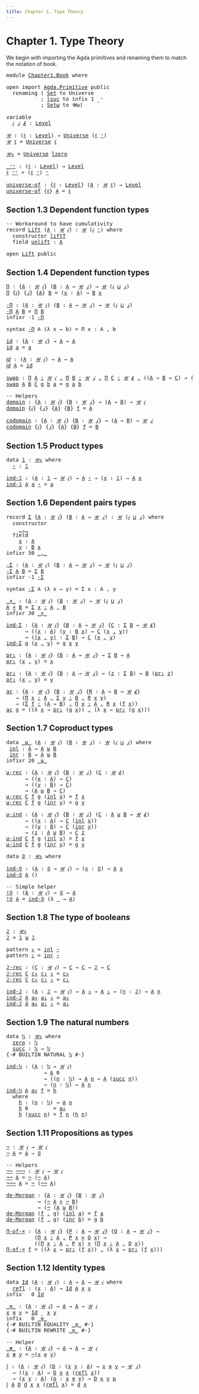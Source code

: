 ```yaml
---
title: Chapter 1. Type Theory
---
```


# Chapter 1. Type Theory

We begin with importing the Agda primitives and renaming them to match the notation of book.

<pre class="Agda"><a id="168" class="Keyword">module</a> <a id="175" href="Chapter1.Book.html" class="Module">Chapter1.Book</a> <a id="189" class="Keyword">where</a>

<a id="196" class="Keyword">open</a> <a id="201" class="Keyword">import</a> <a id="208" href="Agda.Primitive.html" class="Module">Agda.Primitive</a> <a id="223" class="Keyword">public</a>
  <a id="232" class="Keyword">renaming</a> <a id="241" class="Symbol">(</a> <a id="243" href="Agda.Primitive.html#326" class="Primitive">Set</a> <a id="247" class="Symbol">to</a> <a id="250" class="Primitive">Universe</a>
           <a id="270" class="Symbol">;</a> <a id="272" href="Agda.Primitive.html#780" class="Primitive">lsuc</a> <a id="277" class="Symbol">to</a> <a id="280" class="Keyword">infix</a> <a id="286" class="Number">1</a> <a id="288" class="Primitive">_⁺</a>
           <a id="302" class="Symbol">;</a> <a id="304" href="Agda.Primitive.html#381" class="Primitive">Setω</a> <a id="309" class="Symbol">to</a> <a id="312" class="Primitive">𝓤ω</a><a id="314" class="Symbol">)</a>

<a id="317" class="Keyword">variable</a>
  <a id="328" href="Chapter1.Book.html#328" class="Generalizable">𝒾</a> <a id="330" href="Chapter1.Book.html#330" class="Generalizable">𝒿</a> <a id="332" href="Chapter1.Book.html#332" class="Generalizable">𝓀</a> <a id="334" class="Symbol">:</a> <a id="336" href="Agda.Primitive.html#597" class="Postulate">Level</a>

<a id="𝒰"></a><a id="343" href="Chapter1.Book.html#343" class="Function">𝒰</a> <a id="345" class="Symbol">:</a> <a id="347" class="Symbol">(</a><a id="348" href="Chapter1.Book.html#348" class="Bound">ℓ</a> <a id="350" class="Symbol">:</a> <a id="352" href="Agda.Primitive.html#597" class="Postulate">Level</a><a id="357" class="Symbol">)</a> <a id="359" class="Symbol">→</a> <a id="361" href="Chapter1.Book.html#250" class="Primitive">Universe</a> <a id="370" class="Symbol">(</a><a id="371" href="Chapter1.Book.html#348" class="Bound">ℓ</a> <a id="373" href="Chapter1.Book.html#288" class="Primitive Operator">⁺</a><a id="374" class="Symbol">)</a>
<a id="376" href="Chapter1.Book.html#343" class="Function">𝒰</a> <a id="378" href="Chapter1.Book.html#378" class="Bound">ℓ</a> <a id="380" class="Symbol">=</a> <a id="382" href="Chapter1.Book.html#250" class="Primitive">Universe</a> <a id="391" href="Chapter1.Book.html#378" class="Bound">ℓ</a>

<a id="𝒰₀"></a><a id="394" href="Chapter1.Book.html#394" class="Function">𝒰₀</a> <a id="397" class="Symbol">=</a> <a id="399" href="Chapter1.Book.html#250" class="Primitive">Universe</a> <a id="408" href="Agda.Primitive.html#764" class="Primitive">lzero</a>

<a id="_⁺⁺"></a><a id="415" href="Chapter1.Book.html#415" class="Function Operator">_⁺⁺</a> <a id="419" class="Symbol">:</a> <a id="421" class="Symbol">(</a><a id="422" href="Chapter1.Book.html#422" class="Bound">ℓ</a> <a id="424" class="Symbol">:</a> <a id="426" href="Agda.Primitive.html#597" class="Postulate">Level</a><a id="431" class="Symbol">)</a> <a id="433" class="Symbol">→</a> <a id="435" href="Agda.Primitive.html#597" class="Postulate">Level</a>
<a id="441" href="Chapter1.Book.html#441" class="Bound">ℓ</a> <a id="443" href="Chapter1.Book.html#415" class="Function Operator">⁺⁺</a> <a id="446" class="Symbol">=</a> <a id="448" class="Symbol">(</a><a id="449" href="Chapter1.Book.html#441" class="Bound">ℓ</a> <a id="451" href="Chapter1.Book.html#288" class="Primitive Operator">⁺</a><a id="452" class="Symbol">)</a> <a id="454" href="Chapter1.Book.html#288" class="Primitive Operator">⁺</a>

<a id="universe-of"></a><a id="457" href="Chapter1.Book.html#457" class="Function">universe-of</a> <a id="469" class="Symbol">:</a> <a id="471" class="Symbol">{</a><a id="472" href="Chapter1.Book.html#472" class="Bound">ℓ</a> <a id="474" class="Symbol">:</a> <a id="476" href="Agda.Primitive.html#597" class="Postulate">Level</a><a id="481" class="Symbol">}</a> <a id="483" class="Symbol">(</a><a id="484" href="Chapter1.Book.html#484" class="Bound">A</a> <a id="486" class="Symbol">:</a> <a id="488" href="Chapter1.Book.html#343" class="Function">𝒰</a> <a id="490" href="Chapter1.Book.html#472" class="Bound">ℓ</a><a id="491" class="Symbol">)</a> <a id="493" class="Symbol">→</a> <a id="495" href="Agda.Primitive.html#597" class="Postulate">Level</a>
<a id="501" href="Chapter1.Book.html#457" class="Function">universe-of</a> <a id="513" class="Symbol">{</a><a id="514" href="Chapter1.Book.html#514" class="Bound">ℓ</a><a id="515" class="Symbol">}</a> <a id="517" href="Chapter1.Book.html#517" class="Bound">A</a> <a id="519" class="Symbol">=</a> <a id="521" href="Chapter1.Book.html#514" class="Bound">ℓ</a>
</pre>
## Section 1.3 Dependent function types

<pre class="Agda"><a id="577" class="Comment">-- Workaround to have cumulativity</a>
<a id="612" class="Keyword">record</a> <a id="Lift"></a><a id="619" href="Chapter1.Book.html#619" class="Record">Lift</a> <a id="624" class="Symbol">(</a><a id="625" href="Chapter1.Book.html#625" class="Bound">A</a> <a id="627" class="Symbol">:</a> <a id="629" href="Chapter1.Book.html#343" class="Function">𝒰</a> <a id="631" href="Chapter1.Book.html#328" class="Generalizable">𝒾</a><a id="632" class="Symbol">)</a> <a id="634" class="Symbol">:</a> <a id="636" href="Chapter1.Book.html#343" class="Function">𝒰</a> <a id="638" class="Symbol">(</a><a id="639" href="Chapter1.Book.html#631" class="Bound">𝒾</a> <a id="641" href="Chapter1.Book.html#288" class="Primitive Operator">⁺</a><a id="642" class="Symbol">)</a> <a id="644" class="Keyword">where</a>
  <a id="652" class="Keyword">constructor</a> <a id="liftT"></a><a id="664" href="Chapter1.Book.html#664" class="InductiveConstructor">liftT</a>
  <a id="672" class="Keyword">field</a> <a id="Lift.unlift"></a><a id="678" href="Chapter1.Book.html#678" class="Field">unlift</a> <a id="685" class="Symbol">:</a> <a id="687" href="Chapter1.Book.html#625" class="Bound">A</a>

<a id="690" class="Keyword">open</a> <a id="695" href="Chapter1.Book.html#619" class="Module">Lift</a> <a id="700" class="Keyword">public</a>
</pre>
## Section 1.4 Dependent function types

<pre class="Agda"><a id="Π"></a><a id="761" href="Chapter1.Book.html#761" class="Function">Π</a> <a id="763" class="Symbol">:</a> <a id="765" class="Symbol">{</a><a id="766" href="Chapter1.Book.html#766" class="Bound">A</a> <a id="768" class="Symbol">:</a> <a id="770" href="Chapter1.Book.html#343" class="Function">𝒰</a> <a id="772" href="Chapter1.Book.html#328" class="Generalizable">𝒾</a><a id="773" class="Symbol">}</a> <a id="775" class="Symbol">(</a><a id="776" href="Chapter1.Book.html#776" class="Bound">B</a> <a id="778" class="Symbol">:</a> <a id="780" href="Chapter1.Book.html#766" class="Bound">A</a> <a id="782" class="Symbol">→</a> <a id="784" href="Chapter1.Book.html#343" class="Function">𝒰</a> <a id="786" href="Chapter1.Book.html#330" class="Generalizable">𝒿</a><a id="787" class="Symbol">)</a> <a id="789" class="Symbol">→</a> <a id="791" href="Chapter1.Book.html#343" class="Function">𝒰</a> <a id="793" class="Symbol">(</a><a id="794" href="Chapter1.Book.html#328" class="Generalizable">𝒾</a> <a id="796" href="Agda.Primitive.html#810" class="Primitive Operator">⊔</a> <a id="798" href="Chapter1.Book.html#330" class="Generalizable">𝒿</a><a id="799" class="Symbol">)</a>
<a id="801" href="Chapter1.Book.html#761" class="Function">Π</a> <a id="803" class="Symbol">{</a><a id="804" href="Chapter1.Book.html#804" class="Bound">𝒾</a><a id="805" class="Symbol">}</a> <a id="807" class="Symbol">{</a><a id="808" href="Chapter1.Book.html#808" class="Bound">𝒿</a><a id="809" class="Symbol">}</a> <a id="811" class="Symbol">{</a><a id="812" href="Chapter1.Book.html#812" class="Bound">A</a><a id="813" class="Symbol">}</a> <a id="815" href="Chapter1.Book.html#815" class="Bound">B</a> <a id="817" class="Symbol">=</a> <a id="819" class="Symbol">(</a><a id="820" href="Chapter1.Book.html#820" class="Bound">x</a> <a id="822" class="Symbol">:</a> <a id="824" href="Chapter1.Book.html#812" class="Bound">A</a><a id="825" class="Symbol">)</a> <a id="827" class="Symbol">→</a> <a id="829" href="Chapter1.Book.html#815" class="Bound">B</a> <a id="831" href="Chapter1.Book.html#820" class="Bound">x</a>

<a id="-Π"></a><a id="834" href="Chapter1.Book.html#834" class="Function">-Π</a> <a id="837" class="Symbol">:</a> <a id="839" class="Symbol">(</a><a id="840" href="Chapter1.Book.html#840" class="Bound">A</a> <a id="842" class="Symbol">:</a> <a id="844" href="Chapter1.Book.html#343" class="Function">𝒰</a> <a id="846" href="Chapter1.Book.html#328" class="Generalizable">𝒾</a><a id="847" class="Symbol">)</a> <a id="849" class="Symbol">(</a><a id="850" href="Chapter1.Book.html#850" class="Bound">B</a> <a id="852" class="Symbol">:</a> <a id="854" href="Chapter1.Book.html#840" class="Bound">A</a> <a id="856" class="Symbol">→</a> <a id="858" href="Chapter1.Book.html#343" class="Function">𝒰</a> <a id="860" href="Chapter1.Book.html#330" class="Generalizable">𝒿</a><a id="861" class="Symbol">)</a> <a id="863" class="Symbol">→</a> <a id="865" href="Chapter1.Book.html#343" class="Function">𝒰</a> <a id="867" class="Symbol">(</a><a id="868" href="Chapter1.Book.html#328" class="Generalizable">𝒾</a> <a id="870" href="Agda.Primitive.html#810" class="Primitive Operator">⊔</a> <a id="872" href="Chapter1.Book.html#330" class="Generalizable">𝒿</a><a id="873" class="Symbol">)</a>
<a id="875" href="Chapter1.Book.html#834" class="Function">-Π</a> <a id="878" href="Chapter1.Book.html#878" class="Bound">A</a> <a id="880" href="Chapter1.Book.html#880" class="Bound">B</a> <a id="882" class="Symbol">=</a> <a id="884" href="Chapter1.Book.html#761" class="Function">Π</a> <a id="886" href="Chapter1.Book.html#880" class="Bound">B</a>
<a id="888" class="Keyword">infixr</a> <a id="895" class="Number">-1</a> <a id="898" href="Chapter1.Book.html#834" class="Function">-Π</a>

<a id="902" class="Keyword">syntax</a> <a id="909" href="Chapter1.Book.html#834" class="Function">-Π</a> <a id="912" class="Bound">A</a> <a id="914" class="Symbol">(λ</a> <a id="917" class="Bound">x</a> <a id="919" class="Symbol">→</a> <a id="921" class="Bound">b</a><a id="922" class="Symbol">)</a> <a id="924" class="Symbol">=</a> <a id="926" class="Function">Π</a> <a id="928" class="Bound">x</a> <a id="930" class="Function">꞉</a> <a id="932" class="Bound">A</a> <a id="934" class="Function">,</a> <a id="936" class="Bound">b</a>

<a id="id"></a><a id="939" href="Chapter1.Book.html#939" class="Function">id</a> <a id="942" class="Symbol">:</a> <a id="944" class="Symbol">{</a><a id="945" href="Chapter1.Book.html#945" class="Bound">A</a> <a id="947" class="Symbol">:</a> <a id="949" href="Chapter1.Book.html#343" class="Function">𝒰</a> <a id="951" href="Chapter1.Book.html#328" class="Generalizable">𝒾</a><a id="952" class="Symbol">}</a> <a id="954" class="Symbol">→</a> <a id="956" href="Chapter1.Book.html#945" class="Bound">A</a> <a id="958" class="Symbol">→</a> <a id="960" href="Chapter1.Book.html#945" class="Bound">A</a>
<a id="962" href="Chapter1.Book.html#939" class="Function">id</a> <a id="965" href="Chapter1.Book.html#965" class="Bound">a</a> <a id="967" class="Symbol">=</a> <a id="969" href="Chapter1.Book.html#965" class="Bound">a</a>

<a id="𝑖𝑑"></a><a id="972" href="Chapter1.Book.html#972" class="Function">𝑖𝑑</a> <a id="975" class="Symbol">:</a> <a id="977" class="Symbol">(</a><a id="978" href="Chapter1.Book.html#978" class="Bound">A</a> <a id="980" class="Symbol">:</a> <a id="982" href="Chapter1.Book.html#343" class="Function">𝒰</a> <a id="984" href="Chapter1.Book.html#328" class="Generalizable">𝒾</a><a id="985" class="Symbol">)</a> <a id="987" class="Symbol">→</a> <a id="989" href="Chapter1.Book.html#978" class="Bound">A</a> <a id="991" class="Symbol">→</a> <a id="993" href="Chapter1.Book.html#978" class="Bound">A</a>
<a id="995" href="Chapter1.Book.html#972" class="Function">𝑖𝑑</a> <a id="998" href="Chapter1.Book.html#998" class="Bound">A</a> <a id="1000" class="Symbol">=</a> <a id="1002" href="Chapter1.Book.html#939" class="Function">id</a>

<a id="swap"></a><a id="1006" href="Chapter1.Book.html#1006" class="Function">swap</a> <a id="1011" class="Symbol">:</a> <a id="1013" href="Chapter1.Book.html#834" class="Function">Π</a> <a id="1015" href="Chapter1.Book.html#1015" class="Bound">A</a> <a id="1017" href="Chapter1.Book.html#834" class="Function">꞉</a> <a id="1019" href="Chapter1.Book.html#343" class="Function">𝒰</a> <a id="1021" href="Chapter1.Book.html#328" class="Generalizable">𝒾</a> <a id="1023" href="Chapter1.Book.html#834" class="Function">,</a> <a id="1025" href="Chapter1.Book.html#834" class="Function">Π</a> <a id="1027" href="Chapter1.Book.html#1027" class="Bound">B</a> <a id="1029" href="Chapter1.Book.html#834" class="Function">꞉</a> <a id="1031" href="Chapter1.Book.html#343" class="Function">𝒰</a> <a id="1033" href="Chapter1.Book.html#330" class="Generalizable">𝒿</a> <a id="1035" href="Chapter1.Book.html#834" class="Function">,</a> <a id="1037" href="Chapter1.Book.html#834" class="Function">Π</a> <a id="1039" href="Chapter1.Book.html#1039" class="Bound">C</a> <a id="1041" href="Chapter1.Book.html#834" class="Function">꞉</a> <a id="1043" href="Chapter1.Book.html#343" class="Function">𝒰</a> <a id="1045" href="Chapter1.Book.html#332" class="Generalizable">𝓀</a> <a id="1047" href="Chapter1.Book.html#834" class="Function">,</a> <a id="1049" class="Symbol">((</a><a id="1051" href="Chapter1.Book.html#1015" class="Bound">A</a> <a id="1053" class="Symbol">→</a> <a id="1055" href="Chapter1.Book.html#1027" class="Bound">B</a> <a id="1057" class="Symbol">→</a> <a id="1059" href="Chapter1.Book.html#1039" class="Bound">C</a><a id="1060" class="Symbol">)</a> <a id="1062" class="Symbol">→</a> <a id="1064" class="Symbol">(</a><a id="1065" href="Chapter1.Book.html#1027" class="Bound">B</a> <a id="1067" class="Symbol">→</a> <a id="1069" href="Chapter1.Book.html#1015" class="Bound">A</a> <a id="1071" class="Symbol">→</a> <a id="1073" href="Chapter1.Book.html#1039" class="Bound">C</a><a id="1074" class="Symbol">))</a>
<a id="1077" href="Chapter1.Book.html#1006" class="Function">swap</a> <a id="1082" href="Chapter1.Book.html#1082" class="Bound">A</a> <a id="1084" href="Chapter1.Book.html#1084" class="Bound">B</a> <a id="1086" href="Chapter1.Book.html#1086" class="Bound">C</a> <a id="1088" href="Chapter1.Book.html#1088" class="Bound">g</a> <a id="1090" href="Chapter1.Book.html#1090" class="Bound">b</a> <a id="1092" href="Chapter1.Book.html#1092" class="Bound">a</a> <a id="1094" class="Symbol">=</a> <a id="1096" href="Chapter1.Book.html#1088" class="Bound">g</a> <a id="1098" href="Chapter1.Book.html#1092" class="Bound">a</a> <a id="1100" href="Chapter1.Book.html#1090" class="Bound">b</a>

<a id="1103" class="Comment">-- Helpers</a>
<a id="domain"></a><a id="1114" href="Chapter1.Book.html#1114" class="Function">domain</a> <a id="1121" class="Symbol">:</a> <a id="1123" class="Symbol">{</a><a id="1124" href="Chapter1.Book.html#1124" class="Bound">A</a> <a id="1126" class="Symbol">:</a> <a id="1128" href="Chapter1.Book.html#343" class="Function">𝒰</a> <a id="1130" href="Chapter1.Book.html#328" class="Generalizable">𝒾</a><a id="1131" class="Symbol">}</a> <a id="1133" class="Symbol">{</a><a id="1134" href="Chapter1.Book.html#1134" class="Bound">B</a> <a id="1136" class="Symbol">:</a> <a id="1138" href="Chapter1.Book.html#343" class="Function">𝒰</a> <a id="1140" href="Chapter1.Book.html#330" class="Generalizable">𝒿</a><a id="1141" class="Symbol">}</a> <a id="1143" class="Symbol">→</a> <a id="1145" class="Symbol">(</a><a id="1146" href="Chapter1.Book.html#1124" class="Bound">A</a> <a id="1148" class="Symbol">→</a> <a id="1150" href="Chapter1.Book.html#1134" class="Bound">B</a><a id="1151" class="Symbol">)</a> <a id="1153" class="Symbol">→</a> <a id="1155" href="Chapter1.Book.html#343" class="Function">𝒰</a> <a id="1157" href="Chapter1.Book.html#328" class="Generalizable">𝒾</a>
<a id="1159" href="Chapter1.Book.html#1114" class="Function">domain</a> <a id="1166" class="Symbol">{</a><a id="1167" href="Chapter1.Book.html#1167" class="Bound">𝒾</a><a id="1168" class="Symbol">}</a> <a id="1170" class="Symbol">{</a><a id="1171" href="Chapter1.Book.html#1171" class="Bound">𝒿</a><a id="1172" class="Symbol">}</a> <a id="1174" class="Symbol">{</a><a id="1175" href="Chapter1.Book.html#1175" class="Bound">A</a><a id="1176" class="Symbol">}</a> <a id="1178" class="Symbol">{</a><a id="1179" href="Chapter1.Book.html#1179" class="Bound">B</a><a id="1180" class="Symbol">}</a> <a id="1182" href="Chapter1.Book.html#1182" class="Bound">f</a> <a id="1184" class="Symbol">=</a> <a id="1186" href="Chapter1.Book.html#1175" class="Bound">A</a>

<a id="codomain"></a><a id="1189" href="Chapter1.Book.html#1189" class="Function">codomain</a> <a id="1198" class="Symbol">:</a> <a id="1200" class="Symbol">{</a><a id="1201" href="Chapter1.Book.html#1201" class="Bound">A</a> <a id="1203" class="Symbol">:</a> <a id="1205" href="Chapter1.Book.html#343" class="Function">𝒰</a> <a id="1207" href="Chapter1.Book.html#328" class="Generalizable">𝒾</a><a id="1208" class="Symbol">}</a> <a id="1210" class="Symbol">{</a><a id="1211" href="Chapter1.Book.html#1211" class="Bound">B</a> <a id="1213" class="Symbol">:</a> <a id="1215" href="Chapter1.Book.html#343" class="Function">𝒰</a> <a id="1217" href="Chapter1.Book.html#330" class="Generalizable">𝒿</a><a id="1218" class="Symbol">}</a> <a id="1220" class="Symbol">→</a> <a id="1222" class="Symbol">(</a><a id="1223" href="Chapter1.Book.html#1201" class="Bound">A</a> <a id="1225" class="Symbol">→</a> <a id="1227" href="Chapter1.Book.html#1211" class="Bound">B</a><a id="1228" class="Symbol">)</a> <a id="1230" class="Symbol">→</a> <a id="1232" href="Chapter1.Book.html#343" class="Function">𝒰</a> <a id="1234" href="Chapter1.Book.html#330" class="Generalizable">𝒿</a>
<a id="1236" href="Chapter1.Book.html#1189" class="Function">codomain</a> <a id="1245" class="Symbol">{</a><a id="1246" href="Chapter1.Book.html#1246" class="Bound">𝒾</a><a id="1247" class="Symbol">}</a> <a id="1249" class="Symbol">{</a><a id="1250" href="Chapter1.Book.html#1250" class="Bound">𝒿</a><a id="1251" class="Symbol">}</a> <a id="1253" class="Symbol">{</a><a id="1254" href="Chapter1.Book.html#1254" class="Bound">A</a><a id="1255" class="Symbol">}</a> <a id="1257" class="Symbol">{</a><a id="1258" href="Chapter1.Book.html#1258" class="Bound">B</a><a id="1259" class="Symbol">}</a> <a id="1261" href="Chapter1.Book.html#1261" class="Bound">f</a> <a id="1263" class="Symbol">=</a> <a id="1265" href="Chapter1.Book.html#1258" class="Bound">B</a>
</pre>
## Section 1.5 Product types

<pre class="Agda"><a id="1310" class="Keyword">data</a> <a id="𝟙"></a><a id="1315" href="Chapter1.Book.html#1315" class="Datatype">𝟙</a> <a id="1317" class="Symbol">:</a> <a id="1319" href="Chapter1.Book.html#394" class="Function">𝒰₀</a> <a id="1322" class="Keyword">where</a>
  <a id="𝟙.⋆"></a><a id="1330" href="Chapter1.Book.html#1330" class="InductiveConstructor">⋆</a> <a id="1332" class="Symbol">:</a> <a id="1334" href="Chapter1.Book.html#1315" class="Datatype">𝟙</a>

<a id="ind-𝟙"></a><a id="1337" href="Chapter1.Book.html#1337" class="Function">ind-𝟙</a> <a id="1343" class="Symbol">:</a> <a id="1345" class="Symbol">(</a><a id="1346" href="Chapter1.Book.html#1346" class="Bound">A</a> <a id="1348" class="Symbol">:</a> <a id="1350" href="Chapter1.Book.html#1315" class="Datatype">𝟙</a> <a id="1352" class="Symbol">→</a> <a id="1354" href="Chapter1.Book.html#343" class="Function">𝒰</a> <a id="1356" href="Chapter1.Book.html#328" class="Generalizable">𝒾</a><a id="1357" class="Symbol">)</a> <a id="1359" class="Symbol">→</a> <a id="1361" href="Chapter1.Book.html#1346" class="Bound">A</a> <a id="1363" href="Chapter1.Book.html#1330" class="InductiveConstructor">⋆</a> <a id="1365" class="Symbol">→</a> <a id="1367" class="Symbol">(</a><a id="1368" href="Chapter1.Book.html#1368" class="Bound">x</a> <a id="1370" class="Symbol">:</a> <a id="1372" href="Chapter1.Book.html#1315" class="Datatype">𝟙</a><a id="1373" class="Symbol">)</a> <a id="1375" class="Symbol">→</a> <a id="1377" href="Chapter1.Book.html#1346" class="Bound">A</a> <a id="1379" href="Chapter1.Book.html#1368" class="Bound">x</a>
<a id="1381" href="Chapter1.Book.html#1337" class="Function">ind-𝟙</a> <a id="1387" href="Chapter1.Book.html#1387" class="Bound">A</a> <a id="1389" href="Chapter1.Book.html#1389" class="Bound">a</a> <a id="1391" href="Chapter1.Book.html#1330" class="InductiveConstructor">⋆</a> <a id="1393" class="Symbol">=</a> <a id="1395" href="Chapter1.Book.html#1389" class="Bound">a</a>
</pre>
## Section 1.6 Dependent pairs types

<pre class="Agda"><a id="1448" class="Keyword">record</a> <a id="Σ"></a><a id="1455" href="Chapter1.Book.html#1455" class="Record">Σ</a> <a id="1457" class="Symbol">{</a><a id="1458" href="Chapter1.Book.html#1458" class="Bound">A</a> <a id="1460" class="Symbol">:</a> <a id="1462" href="Chapter1.Book.html#343" class="Function">𝒰</a> <a id="1464" href="Chapter1.Book.html#328" class="Generalizable">𝒾</a><a id="1465" class="Symbol">}</a> <a id="1467" class="Symbol">(</a><a id="1468" href="Chapter1.Book.html#1468" class="Bound">B</a> <a id="1470" class="Symbol">:</a> <a id="1472" href="Chapter1.Book.html#1458" class="Bound">A</a> <a id="1474" class="Symbol">→</a> <a id="1476" href="Chapter1.Book.html#343" class="Function">𝒰</a> <a id="1478" href="Chapter1.Book.html#330" class="Generalizable">𝒿</a><a id="1479" class="Symbol">)</a> <a id="1481" class="Symbol">:</a> <a id="1483" href="Chapter1.Book.html#343" class="Function">𝒰</a> <a id="1485" class="Symbol">(</a><a id="1486" href="Chapter1.Book.html#1464" class="Bound">𝒾</a> <a id="1488" href="Agda.Primitive.html#810" class="Primitive Operator">⊔</a> <a id="1490" href="Chapter1.Book.html#1478" class="Bound">𝒿</a><a id="1491" class="Symbol">)</a> <a id="1493" class="Keyword">where</a>
  <a id="1501" class="Keyword">constructor</a>
    <a id="_,_"></a><a id="1517" href="Chapter1.Book.html#1517" class="InductiveConstructor Operator">_,_</a>
  <a id="1523" class="Keyword">field</a>
    <a id="Σ.x"></a><a id="1533" href="Chapter1.Book.html#1533" class="Field">x</a> <a id="1535" class="Symbol">:</a> <a id="1537" href="Chapter1.Book.html#1458" class="Bound">A</a>
    <a id="Σ.y"></a><a id="1543" href="Chapter1.Book.html#1543" class="Field">y</a> <a id="1545" class="Symbol">:</a> <a id="1547" href="Chapter1.Book.html#1468" class="Bound">B</a> <a id="1549" href="Chapter1.Book.html#1533" class="Field">x</a>
<a id="1551" class="Keyword">infixr</a> <a id="1558" class="Number">50</a> <a id="1561" href="Chapter1.Book.html#1517" class="InductiveConstructor Operator">_,_</a>

<a id="-Σ"></a><a id="1566" href="Chapter1.Book.html#1566" class="Function">-Σ</a> <a id="1569" class="Symbol">:</a> <a id="1571" class="Symbol">(</a><a id="1572" href="Chapter1.Book.html#1572" class="Bound">A</a> <a id="1574" class="Symbol">:</a> <a id="1576" href="Chapter1.Book.html#343" class="Function">𝒰</a> <a id="1578" href="Chapter1.Book.html#328" class="Generalizable">𝒾</a><a id="1579" class="Symbol">)</a> <a id="1581" class="Symbol">(</a><a id="1582" href="Chapter1.Book.html#1582" class="Bound">B</a> <a id="1584" class="Symbol">:</a> <a id="1586" href="Chapter1.Book.html#1572" class="Bound">A</a> <a id="1588" class="Symbol">→</a> <a id="1590" href="Chapter1.Book.html#343" class="Function">𝒰</a> <a id="1592" href="Chapter1.Book.html#330" class="Generalizable">𝒿</a><a id="1593" class="Symbol">)</a> <a id="1595" class="Symbol">→</a> <a id="1597" href="Chapter1.Book.html#343" class="Function">𝒰</a> <a id="1599" class="Symbol">(</a><a id="1600" href="Chapter1.Book.html#328" class="Generalizable">𝒾</a> <a id="1602" href="Agda.Primitive.html#810" class="Primitive Operator">⊔</a> <a id="1604" href="Chapter1.Book.html#330" class="Generalizable">𝒿</a><a id="1605" class="Symbol">)</a>
<a id="1607" href="Chapter1.Book.html#1566" class="Function">-Σ</a> <a id="1610" href="Chapter1.Book.html#1610" class="Bound">A</a> <a id="1612" href="Chapter1.Book.html#1612" class="Bound">B</a> <a id="1614" class="Symbol">=</a> <a id="1616" href="Chapter1.Book.html#1455" class="Record">Σ</a> <a id="1618" href="Chapter1.Book.html#1612" class="Bound">B</a>
<a id="1620" class="Keyword">infixr</a> <a id="1627" class="Number">-1</a> <a id="1630" href="Chapter1.Book.html#1566" class="Function">-Σ</a>

<a id="1634" class="Keyword">syntax</a> <a id="1641" href="Chapter1.Book.html#1566" class="Function">-Σ</a> <a id="1644" class="Bound">A</a> <a id="1646" class="Symbol">(λ</a> <a id="1649" class="Bound">x</a> <a id="1651" class="Symbol">→</a> <a id="1653" class="Bound">y</a><a id="1654" class="Symbol">)</a> <a id="1656" class="Symbol">=</a> <a id="1658" class="Function">Σ</a> <a id="1660" class="Bound">x</a> <a id="1662" class="Function">꞉</a> <a id="1664" class="Bound">A</a> <a id="1666" class="Function">,</a> <a id="1668" class="Bound">y</a>

<a id="_×_"></a><a id="1671" href="Chapter1.Book.html#1671" class="Function Operator">_×_</a> <a id="1675" class="Symbol">:</a> <a id="1677" class="Symbol">(</a><a id="1678" href="Chapter1.Book.html#1678" class="Bound">A</a> <a id="1680" class="Symbol">:</a> <a id="1682" href="Chapter1.Book.html#343" class="Function">𝒰</a> <a id="1684" href="Chapter1.Book.html#328" class="Generalizable">𝒾</a><a id="1685" class="Symbol">)</a> <a id="1687" class="Symbol">(</a><a id="1688" href="Chapter1.Book.html#1688" class="Bound">B</a> <a id="1690" class="Symbol">:</a> <a id="1692" href="Chapter1.Book.html#343" class="Function">𝒰</a> <a id="1694" href="Chapter1.Book.html#330" class="Generalizable">𝒿</a><a id="1695" class="Symbol">)</a> <a id="1697" class="Symbol">→</a> <a id="1699" href="Chapter1.Book.html#343" class="Function">𝒰</a> <a id="1701" class="Symbol">(</a><a id="1702" href="Chapter1.Book.html#328" class="Generalizable">𝒾</a> <a id="1704" href="Agda.Primitive.html#810" class="Primitive Operator">⊔</a> <a id="1706" href="Chapter1.Book.html#330" class="Generalizable">𝒿</a><a id="1707" class="Symbol">)</a>
<a id="1709" href="Chapter1.Book.html#1709" class="Bound">A</a> <a id="1711" href="Chapter1.Book.html#1671" class="Function Operator">×</a> <a id="1713" href="Chapter1.Book.html#1713" class="Bound">B</a> <a id="1715" class="Symbol">=</a> <a id="1717" href="Chapter1.Book.html#1566" class="Function">Σ</a> <a id="1719" href="Chapter1.Book.html#1719" class="Bound">x</a> <a id="1721" href="Chapter1.Book.html#1566" class="Function">꞉</a> <a id="1723" href="Chapter1.Book.html#1709" class="Bound">A</a> <a id="1725" href="Chapter1.Book.html#1566" class="Function">,</a> <a id="1727" href="Chapter1.Book.html#1713" class="Bound">B</a>
<a id="1729" class="Keyword">infixr</a> <a id="1736" class="Number">30</a> <a id="1739" href="Chapter1.Book.html#1671" class="Function Operator">_×_</a>

<a id="ind-Σ"></a><a id="1744" href="Chapter1.Book.html#1744" class="Function">ind-Σ</a> <a id="1750" class="Symbol">:</a> <a id="1752" class="Symbol">{</a><a id="1753" href="Chapter1.Book.html#1753" class="Bound">A</a> <a id="1755" class="Symbol">:</a> <a id="1757" href="Chapter1.Book.html#343" class="Function">𝒰</a> <a id="1759" href="Chapter1.Book.html#328" class="Generalizable">𝒾</a><a id="1760" class="Symbol">}</a> <a id="1762" class="Symbol">{</a><a id="1763" href="Chapter1.Book.html#1763" class="Bound">B</a> <a id="1765" class="Symbol">:</a> <a id="1767" href="Chapter1.Book.html#1753" class="Bound">A</a> <a id="1769" class="Symbol">→</a> <a id="1771" href="Chapter1.Book.html#343" class="Function">𝒰</a> <a id="1773" href="Chapter1.Book.html#330" class="Generalizable">𝒿</a><a id="1774" class="Symbol">}</a> <a id="1776" class="Symbol">{</a><a id="1777" href="Chapter1.Book.html#1777" class="Bound">C</a> <a id="1779" class="Symbol">:</a> <a id="1781" href="Chapter1.Book.html#1455" class="Record">Σ</a> <a id="1783" href="Chapter1.Book.html#1763" class="Bound">B</a> <a id="1785" class="Symbol">→</a> <a id="1787" href="Chapter1.Book.html#343" class="Function">𝒰</a> <a id="1789" href="Chapter1.Book.html#332" class="Generalizable">𝓀</a><a id="1790" class="Symbol">}</a>
      <a id="1798" class="Symbol">→</a> <a id="1800" class="Symbol">((</a><a id="1802" href="Chapter1.Book.html#1802" class="Bound">x</a> <a id="1804" class="Symbol">:</a> <a id="1806" href="Chapter1.Book.html#1753" class="Bound">A</a><a id="1807" class="Symbol">)</a> <a id="1809" class="Symbol">(</a><a id="1810" href="Chapter1.Book.html#1810" class="Bound">y</a> <a id="1812" class="Symbol">:</a> <a id="1814" href="Chapter1.Book.html#1763" class="Bound">B</a> <a id="1816" href="Chapter1.Book.html#1802" class="Bound">x</a><a id="1817" class="Symbol">)</a> <a id="1819" class="Symbol">→</a> <a id="1821" href="Chapter1.Book.html#1777" class="Bound">C</a> <a id="1823" class="Symbol">(</a><a id="1824" href="Chapter1.Book.html#1802" class="Bound">x</a> <a id="1826" href="Chapter1.Book.html#1517" class="InductiveConstructor Operator">,</a> <a id="1828" href="Chapter1.Book.html#1810" class="Bound">y</a><a id="1829" class="Symbol">))</a>
      <a id="1838" class="Symbol">→</a> <a id="1840" class="Symbol">(</a><a id="1841" href="Chapter1.Book.html#1841" class="Bound">(</a><a id="1842" href="Chapter1.Book.html#1842" class="Bound">x</a> <a id="1844" href="Chapter1.Book.html#1517" class="InductiveConstructor Operator">,</a> <a id="1846" href="Chapter1.Book.html#1846" class="Bound">y</a><a id="1847" href="Chapter1.Book.html#1841" class="Bound">)</a> <a id="1849" class="Symbol">:</a> <a id="1851" href="Chapter1.Book.html#1455" class="Record">Σ</a> <a id="1853" href="Chapter1.Book.html#1763" class="Bound">B</a><a id="1854" class="Symbol">)</a> <a id="1856" class="Symbol">→</a> <a id="1858" href="Chapter1.Book.html#1777" class="Bound">C</a> <a id="1860" class="Symbol">(</a><a id="1861" href="Chapter1.Book.html#1842" class="Bound">x</a> <a id="1863" href="Chapter1.Book.html#1517" class="InductiveConstructor Operator">,</a> <a id="1865" href="Chapter1.Book.html#1846" class="Bound">y</a><a id="1866" class="Symbol">)</a>
<a id="1868" href="Chapter1.Book.html#1744" class="Function">ind-Σ</a> <a id="1874" href="Chapter1.Book.html#1874" class="Bound">g</a> <a id="1876" class="Symbol">(</a><a id="1877" href="Chapter1.Book.html#1877" class="Bound">x</a> <a id="1879" href="Chapter1.Book.html#1517" class="InductiveConstructor Operator">,</a> <a id="1881" href="Chapter1.Book.html#1881" class="Bound">y</a><a id="1882" class="Symbol">)</a> <a id="1884" class="Symbol">=</a> <a id="1886" href="Chapter1.Book.html#1874" class="Bound">g</a> <a id="1888" href="Chapter1.Book.html#1877" class="Bound">x</a> <a id="1890" href="Chapter1.Book.html#1881" class="Bound">y</a>

<a id="pr₁"></a><a id="1893" href="Chapter1.Book.html#1893" class="Function">pr₁</a> <a id="1897" class="Symbol">:</a> <a id="1899" class="Symbol">{</a><a id="1900" href="Chapter1.Book.html#1900" class="Bound">A</a> <a id="1902" class="Symbol">:</a> <a id="1904" href="Chapter1.Book.html#343" class="Function">𝒰</a> <a id="1906" href="Chapter1.Book.html#328" class="Generalizable">𝒾</a><a id="1907" class="Symbol">}</a> <a id="1909" class="Symbol">{</a><a id="1910" href="Chapter1.Book.html#1910" class="Bound">B</a> <a id="1912" class="Symbol">:</a> <a id="1914" href="Chapter1.Book.html#1900" class="Bound">A</a> <a id="1916" class="Symbol">→</a> <a id="1918" href="Chapter1.Book.html#343" class="Function">𝒰</a> <a id="1920" href="Chapter1.Book.html#330" class="Generalizable">𝒿</a><a id="1921" class="Symbol">}</a> <a id="1923" class="Symbol">→</a> <a id="1925" href="Chapter1.Book.html#1455" class="Record">Σ</a> <a id="1927" href="Chapter1.Book.html#1910" class="Bound">B</a> <a id="1929" class="Symbol">→</a> <a id="1931" href="Chapter1.Book.html#1900" class="Bound">A</a>
<a id="1933" href="Chapter1.Book.html#1893" class="Function">pr₁</a> <a id="1937" class="Symbol">(</a><a id="1938" href="Chapter1.Book.html#1938" class="Bound">x</a> <a id="1940" href="Chapter1.Book.html#1517" class="InductiveConstructor Operator">,</a> <a id="1942" href="Chapter1.Book.html#1942" class="Bound">y</a><a id="1943" class="Symbol">)</a> <a id="1945" class="Symbol">=</a> <a id="1947" href="Chapter1.Book.html#1938" class="Bound">x</a>

<a id="pr₂"></a><a id="1950" href="Chapter1.Book.html#1950" class="Function">pr₂</a> <a id="1954" class="Symbol">:</a> <a id="1956" class="Symbol">{</a><a id="1957" href="Chapter1.Book.html#1957" class="Bound">A</a> <a id="1959" class="Symbol">:</a> <a id="1961" href="Chapter1.Book.html#343" class="Function">𝒰</a> <a id="1963" href="Chapter1.Book.html#328" class="Generalizable">𝒾</a><a id="1964" class="Symbol">}</a> <a id="1966" class="Symbol">{</a><a id="1967" href="Chapter1.Book.html#1967" class="Bound">B</a> <a id="1969" class="Symbol">:</a> <a id="1971" href="Chapter1.Book.html#1957" class="Bound">A</a> <a id="1973" class="Symbol">→</a> <a id="1975" href="Chapter1.Book.html#343" class="Function">𝒰</a> <a id="1977" href="Chapter1.Book.html#330" class="Generalizable">𝒿</a><a id="1978" class="Symbol">}</a> <a id="1980" class="Symbol">→</a> <a id="1982" class="Symbol">(</a><a id="1983" href="Chapter1.Book.html#1983" class="Bound">z</a> <a id="1985" class="Symbol">:</a> <a id="1987" href="Chapter1.Book.html#1455" class="Record">Σ</a> <a id="1989" href="Chapter1.Book.html#1967" class="Bound">B</a><a id="1990" class="Symbol">)</a> <a id="1992" class="Symbol">→</a> <a id="1994" href="Chapter1.Book.html#1967" class="Bound">B</a> <a id="1996" class="Symbol">(</a><a id="1997" href="Chapter1.Book.html#1893" class="Function">pr₁</a> <a id="2001" href="Chapter1.Book.html#1983" class="Bound">z</a><a id="2002" class="Symbol">)</a>
<a id="2004" href="Chapter1.Book.html#1950" class="Function">pr₂</a> <a id="2008" class="Symbol">(</a><a id="2009" href="Chapter1.Book.html#2009" class="Bound">x</a> <a id="2011" href="Chapter1.Book.html#1517" class="InductiveConstructor Operator">,</a> <a id="2013" href="Chapter1.Book.html#2013" class="Bound">y</a><a id="2014" class="Symbol">)</a> <a id="2016" class="Symbol">=</a> <a id="2018" href="Chapter1.Book.html#2013" class="Bound">y</a>

<a id="ac"></a><a id="2021" href="Chapter1.Book.html#2021" class="Function">ac</a> <a id="2024" class="Symbol">:</a> <a id="2026" class="Symbol">{</a><a id="2027" href="Chapter1.Book.html#2027" class="Bound">A</a> <a id="2029" class="Symbol">:</a> <a id="2031" href="Chapter1.Book.html#343" class="Function">𝒰</a> <a id="2033" href="Chapter1.Book.html#328" class="Generalizable">𝒾</a><a id="2034" class="Symbol">}</a> <a id="2036" class="Symbol">{</a><a id="2037" href="Chapter1.Book.html#2037" class="Bound">B</a> <a id="2039" class="Symbol">:</a> <a id="2041" href="Chapter1.Book.html#343" class="Function">𝒰</a> <a id="2043" href="Chapter1.Book.html#330" class="Generalizable">𝒿</a><a id="2044" class="Symbol">}</a> <a id="2046" class="Symbol">{</a><a id="2047" href="Chapter1.Book.html#2047" class="Bound">R</a> <a id="2049" class="Symbol">:</a> <a id="2051" href="Chapter1.Book.html#2027" class="Bound">A</a> <a id="2053" class="Symbol">→</a> <a id="2055" href="Chapter1.Book.html#2037" class="Bound">B</a> <a id="2057" class="Symbol">→</a> <a id="2059" href="Chapter1.Book.html#343" class="Function">𝒰</a> <a id="2061" href="Chapter1.Book.html#332" class="Generalizable">𝓀</a><a id="2062" class="Symbol">}</a>
   <a id="2067" class="Symbol">→</a> <a id="2069" class="Symbol">(</a><a id="2070" href="Chapter1.Book.html#834" class="Function">Π</a> <a id="2072" href="Chapter1.Book.html#2072" class="Bound">x</a> <a id="2074" href="Chapter1.Book.html#834" class="Function">꞉</a> <a id="2076" href="Chapter1.Book.html#2027" class="Bound">A</a> <a id="2078" href="Chapter1.Book.html#834" class="Function">,</a> <a id="2080" href="Chapter1.Book.html#1566" class="Function">Σ</a> <a id="2082" href="Chapter1.Book.html#2082" class="Bound">y</a> <a id="2084" href="Chapter1.Book.html#1566" class="Function">꞉</a> <a id="2086" href="Chapter1.Book.html#2037" class="Bound">B</a> <a id="2088" href="Chapter1.Book.html#1566" class="Function">,</a> <a id="2090" href="Chapter1.Book.html#2047" class="Bound">R</a> <a id="2092" href="Chapter1.Book.html#2072" class="Bound">x</a> <a id="2094" href="Chapter1.Book.html#2082" class="Bound">y</a><a id="2095" class="Symbol">)</a>
   <a id="2100" class="Symbol">→</a> <a id="2102" class="Symbol">(</a><a id="2103" href="Chapter1.Book.html#1566" class="Function">Σ</a> <a id="2105" href="Chapter1.Book.html#2105" class="Bound">f</a> <a id="2107" href="Chapter1.Book.html#1566" class="Function">꞉</a> <a id="2109" class="Symbol">(</a><a id="2110" href="Chapter1.Book.html#2027" class="Bound">A</a> <a id="2112" class="Symbol">→</a> <a id="2114" href="Chapter1.Book.html#2037" class="Bound">B</a><a id="2115" class="Symbol">)</a> <a id="2117" href="Chapter1.Book.html#1566" class="Function">,</a> <a id="2119" href="Chapter1.Book.html#834" class="Function">Π</a> <a id="2121" href="Chapter1.Book.html#2121" class="Bound">x</a> <a id="2123" href="Chapter1.Book.html#834" class="Function">꞉</a> <a id="2125" href="Chapter1.Book.html#2027" class="Bound">A</a> <a id="2127" href="Chapter1.Book.html#834" class="Function">,</a> <a id="2129" href="Chapter1.Book.html#2047" class="Bound">R</a> <a id="2131" href="Chapter1.Book.html#2121" class="Bound">x</a> <a id="2133" class="Symbol">(</a><a id="2134" href="Chapter1.Book.html#2105" class="Bound">f</a> <a id="2136" href="Chapter1.Book.html#2121" class="Bound">x</a><a id="2137" class="Symbol">))</a>
<a id="2140" href="Chapter1.Book.html#2021" class="Function">ac</a> <a id="2143" href="Chapter1.Book.html#2143" class="Bound">g</a> <a id="2145" class="Symbol">=</a> <a id="2147" class="Symbol">((λ</a> <a id="2151" href="Chapter1.Book.html#2151" class="Bound">x</a> <a id="2153" class="Symbol">→</a> <a id="2155" href="Chapter1.Book.html#1893" class="Function">pr₁</a> <a id="2159" class="Symbol">(</a><a id="2160" href="Chapter1.Book.html#2143" class="Bound">g</a> <a id="2162" href="Chapter1.Book.html#2151" class="Bound">x</a><a id="2163" class="Symbol">))</a> <a id="2166" href="Chapter1.Book.html#1517" class="InductiveConstructor Operator">,</a> <a id="2168" class="Symbol">(λ</a> <a id="2171" href="Chapter1.Book.html#2171" class="Bound">x</a> <a id="2173" class="Symbol">→</a> <a id="2175" href="Chapter1.Book.html#1950" class="Function">pr₂</a> <a id="2179" class="Symbol">(</a><a id="2180" href="Chapter1.Book.html#2143" class="Bound">g</a> <a id="2182" href="Chapter1.Book.html#2171" class="Bound">x</a><a id="2183" class="Symbol">)))</a>
</pre>
## Section 1.7 Coproduct types

<pre class="Agda"><a id="2232" class="Keyword">data</a> <a id="_⊎_"></a><a id="2237" href="Chapter1.Book.html#2237" class="Datatype Operator">_⊎_</a> <a id="2241" class="Symbol">(</a><a id="2242" href="Chapter1.Book.html#2242" class="Bound">A</a> <a id="2244" class="Symbol">:</a> <a id="2246" href="Chapter1.Book.html#343" class="Function">𝒰</a> <a id="2248" href="Chapter1.Book.html#328" class="Generalizable">𝒾</a><a id="2249" class="Symbol">)</a> <a id="2251" class="Symbol">(</a><a id="2252" href="Chapter1.Book.html#2252" class="Bound">B</a> <a id="2254" class="Symbol">:</a> <a id="2256" href="Chapter1.Book.html#343" class="Function">𝒰</a> <a id="2258" href="Chapter1.Book.html#330" class="Generalizable">𝒿</a><a id="2259" class="Symbol">)</a> <a id="2261" class="Symbol">:</a> <a id="2263" href="Chapter1.Book.html#343" class="Function">𝒰</a> <a id="2265" class="Symbol">(</a><a id="2266" href="Chapter1.Book.html#2248" class="Bound">𝒾</a> <a id="2268" href="Agda.Primitive.html#810" class="Primitive Operator">⊔</a> <a id="2270" href="Chapter1.Book.html#2258" class="Bound">𝒿</a><a id="2271" class="Symbol">)</a> <a id="2273" class="Keyword">where</a>
 <a id="_⊎_.inl"></a><a id="2280" href="Chapter1.Book.html#2280" class="InductiveConstructor">inl</a> <a id="2284" class="Symbol">:</a> <a id="2286" href="Chapter1.Book.html#2242" class="Bound">A</a> <a id="2288" class="Symbol">→</a> <a id="2290" href="Chapter1.Book.html#2242" class="Bound">A</a> <a id="2292" href="Chapter1.Book.html#2237" class="Datatype Operator">⊎</a> <a id="2294" href="Chapter1.Book.html#2252" class="Bound">B</a>
 <a id="_⊎_.inr"></a><a id="2297" href="Chapter1.Book.html#2297" class="InductiveConstructor">inr</a> <a id="2301" class="Symbol">:</a> <a id="2303" href="Chapter1.Book.html#2252" class="Bound">B</a> <a id="2305" class="Symbol">→</a> <a id="2307" href="Chapter1.Book.html#2242" class="Bound">A</a> <a id="2309" href="Chapter1.Book.html#2237" class="Datatype Operator">⊎</a> <a id="2311" href="Chapter1.Book.html#2252" class="Bound">B</a>
<a id="2313" class="Keyword">infixr</a> <a id="2320" class="Number">20</a> <a id="2323" href="Chapter1.Book.html#2237" class="Datatype Operator">_⊎_</a>

<a id="⊎-rec"></a><a id="2328" href="Chapter1.Book.html#2328" class="Function">⊎-rec</a> <a id="2334" class="Symbol">:</a> <a id="2336" class="Symbol">{</a><a id="2337" href="Chapter1.Book.html#2337" class="Bound">A</a> <a id="2339" class="Symbol">:</a> <a id="2341" href="Chapter1.Book.html#343" class="Function">𝒰</a> <a id="2343" href="Chapter1.Book.html#328" class="Generalizable">𝒾</a><a id="2344" class="Symbol">}</a> <a id="2346" class="Symbol">{</a><a id="2347" href="Chapter1.Book.html#2347" class="Bound">B</a> <a id="2349" class="Symbol">:</a> <a id="2351" href="Chapter1.Book.html#343" class="Function">𝒰</a> <a id="2353" href="Chapter1.Book.html#330" class="Generalizable">𝒿</a><a id="2354" class="Symbol">}</a> <a id="2356" class="Symbol">(</a><a id="2357" href="Chapter1.Book.html#2357" class="Bound">C</a> <a id="2359" class="Symbol">:</a> <a id="2361" href="Chapter1.Book.html#343" class="Function">𝒰</a> <a id="2363" href="Chapter1.Book.html#332" class="Generalizable">𝓀</a><a id="2364" class="Symbol">)</a>
      <a id="2372" class="Symbol">→</a> <a id="2374" class="Symbol">((</a><a id="2376" href="Chapter1.Book.html#2376" class="Bound">x</a> <a id="2378" class="Symbol">:</a> <a id="2380" href="Chapter1.Book.html#2337" class="Bound">A</a><a id="2381" class="Symbol">)</a> <a id="2383" class="Symbol">→</a> <a id="2385" href="Chapter1.Book.html#2357" class="Bound">C</a><a id="2386" class="Symbol">)</a>
      <a id="2394" class="Symbol">→</a> <a id="2396" class="Symbol">((</a><a id="2398" href="Chapter1.Book.html#2398" class="Bound">y</a> <a id="2400" class="Symbol">:</a> <a id="2402" href="Chapter1.Book.html#2347" class="Bound">B</a><a id="2403" class="Symbol">)</a> <a id="2405" class="Symbol">→</a> <a id="2407" href="Chapter1.Book.html#2357" class="Bound">C</a><a id="2408" class="Symbol">)</a>
      <a id="2416" class="Symbol">→</a> <a id="2418" class="Symbol">(</a><a id="2419" href="Chapter1.Book.html#2337" class="Bound">A</a> <a id="2421" href="Chapter1.Book.html#2237" class="Datatype Operator">⊎</a> <a id="2423" href="Chapter1.Book.html#2347" class="Bound">B</a> <a id="2425" class="Symbol">→</a> <a id="2427" href="Chapter1.Book.html#2357" class="Bound">C</a><a id="2428" class="Symbol">)</a>
<a id="2430" href="Chapter1.Book.html#2328" class="Function">⊎-rec</a> <a id="2436" href="Chapter1.Book.html#2436" class="Bound">C</a> <a id="2438" href="Chapter1.Book.html#2438" class="Bound">f</a> <a id="2440" href="Chapter1.Book.html#2440" class="Bound">g</a> <a id="2442" class="Symbol">(</a><a id="2443" href="Chapter1.Book.html#2280" class="InductiveConstructor">inl</a> <a id="2447" href="Chapter1.Book.html#2447" class="Bound">x</a><a id="2448" class="Symbol">)</a> <a id="2450" class="Symbol">=</a> <a id="2452" href="Chapter1.Book.html#2438" class="Bound">f</a> <a id="2454" href="Chapter1.Book.html#2447" class="Bound">x</a>
<a id="2456" href="Chapter1.Book.html#2328" class="Function">⊎-rec</a> <a id="2462" href="Chapter1.Book.html#2462" class="Bound">C</a> <a id="2464" href="Chapter1.Book.html#2464" class="Bound">f</a> <a id="2466" href="Chapter1.Book.html#2466" class="Bound">g</a> <a id="2468" class="Symbol">(</a><a id="2469" href="Chapter1.Book.html#2297" class="InductiveConstructor">inr</a> <a id="2473" href="Chapter1.Book.html#2473" class="Bound">y</a><a id="2474" class="Symbol">)</a> <a id="2476" class="Symbol">=</a> <a id="2478" href="Chapter1.Book.html#2466" class="Bound">g</a> <a id="2480" href="Chapter1.Book.html#2473" class="Bound">y</a>

<a id="⊎-ind"></a><a id="2483" href="Chapter1.Book.html#2483" class="Function">⊎-ind</a> <a id="2489" class="Symbol">:</a> <a id="2491" class="Symbol">{</a><a id="2492" href="Chapter1.Book.html#2492" class="Bound">A</a> <a id="2494" class="Symbol">:</a> <a id="2496" href="Chapter1.Book.html#343" class="Function">𝒰</a> <a id="2498" href="Chapter1.Book.html#328" class="Generalizable">𝒾</a><a id="2499" class="Symbol">}</a> <a id="2501" class="Symbol">{</a><a id="2502" href="Chapter1.Book.html#2502" class="Bound">B</a> <a id="2504" class="Symbol">:</a> <a id="2506" href="Chapter1.Book.html#343" class="Function">𝒰</a> <a id="2508" href="Chapter1.Book.html#330" class="Generalizable">𝒿</a><a id="2509" class="Symbol">}</a> <a id="2511" class="Symbol">(</a><a id="2512" href="Chapter1.Book.html#2512" class="Bound">C</a> <a id="2514" class="Symbol">:</a> <a id="2516" href="Chapter1.Book.html#2492" class="Bound">A</a> <a id="2518" href="Chapter1.Book.html#2237" class="Datatype Operator">⊎</a> <a id="2520" href="Chapter1.Book.html#2502" class="Bound">B</a> <a id="2522" class="Symbol">→</a> <a id="2524" href="Chapter1.Book.html#343" class="Function">𝒰</a> <a id="2526" href="Chapter1.Book.html#332" class="Generalizable">𝓀</a><a id="2527" class="Symbol">)</a>
      <a id="2535" class="Symbol">→</a> <a id="2537" class="Symbol">((</a><a id="2539" href="Chapter1.Book.html#2539" class="Bound">x</a> <a id="2541" class="Symbol">:</a> <a id="2543" href="Chapter1.Book.html#2492" class="Bound">A</a><a id="2544" class="Symbol">)</a> <a id="2546" class="Symbol">→</a> <a id="2548" href="Chapter1.Book.html#2512" class="Bound">C</a> <a id="2550" class="Symbol">(</a><a id="2551" href="Chapter1.Book.html#2280" class="InductiveConstructor">inl</a> <a id="2555" href="Chapter1.Book.html#2539" class="Bound">x</a><a id="2556" class="Symbol">))</a>
      <a id="2565" class="Symbol">→</a> <a id="2567" class="Symbol">((</a><a id="2569" href="Chapter1.Book.html#2569" class="Bound">y</a> <a id="2571" class="Symbol">:</a> <a id="2573" href="Chapter1.Book.html#2502" class="Bound">B</a><a id="2574" class="Symbol">)</a> <a id="2576" class="Symbol">→</a> <a id="2578" href="Chapter1.Book.html#2512" class="Bound">C</a> <a id="2580" class="Symbol">(</a><a id="2581" href="Chapter1.Book.html#2297" class="InductiveConstructor">inr</a> <a id="2585" href="Chapter1.Book.html#2569" class="Bound">y</a><a id="2586" class="Symbol">))</a>
      <a id="2595" class="Symbol">→</a> <a id="2597" class="Symbol">(</a><a id="2598" href="Chapter1.Book.html#2598" class="Bound">z</a> <a id="2600" class="Symbol">:</a> <a id="2602" href="Chapter1.Book.html#2492" class="Bound">A</a> <a id="2604" href="Chapter1.Book.html#2237" class="Datatype Operator">⊎</a> <a id="2606" href="Chapter1.Book.html#2502" class="Bound">B</a><a id="2607" class="Symbol">)</a> <a id="2609" class="Symbol">→</a> <a id="2611" href="Chapter1.Book.html#2512" class="Bound">C</a> <a id="2613" href="Chapter1.Book.html#2598" class="Bound">z</a>
<a id="2615" href="Chapter1.Book.html#2483" class="Function">⊎-ind</a> <a id="2621" href="Chapter1.Book.html#2621" class="Bound">C</a> <a id="2623" href="Chapter1.Book.html#2623" class="Bound">f</a> <a id="2625" href="Chapter1.Book.html#2625" class="Bound">g</a> <a id="2627" class="Symbol">(</a><a id="2628" href="Chapter1.Book.html#2280" class="InductiveConstructor">inl</a> <a id="2632" href="Chapter1.Book.html#2632" class="Bound">x</a><a id="2633" class="Symbol">)</a> <a id="2635" class="Symbol">=</a> <a id="2637" href="Chapter1.Book.html#2623" class="Bound">f</a> <a id="2639" href="Chapter1.Book.html#2632" class="Bound">x</a>
<a id="2641" href="Chapter1.Book.html#2483" class="Function">⊎-ind</a> <a id="2647" href="Chapter1.Book.html#2647" class="Bound">C</a> <a id="2649" href="Chapter1.Book.html#2649" class="Bound">f</a> <a id="2651" href="Chapter1.Book.html#2651" class="Bound">g</a> <a id="2653" class="Symbol">(</a><a id="2654" href="Chapter1.Book.html#2297" class="InductiveConstructor">inr</a> <a id="2658" href="Chapter1.Book.html#2658" class="Bound">y</a><a id="2659" class="Symbol">)</a> <a id="2661" class="Symbol">=</a> <a id="2663" href="Chapter1.Book.html#2651" class="Bound">g</a> <a id="2665" href="Chapter1.Book.html#2658" class="Bound">y</a>

<a id="2668" class="Keyword">data</a> <a id="𝟘"></a><a id="2673" href="Chapter1.Book.html#2673" class="Datatype">𝟘</a> <a id="2675" class="Symbol">:</a> <a id="2677" href="Chapter1.Book.html#394" class="Function">𝒰₀</a> <a id="2680" class="Keyword">where</a>

<a id="ind-𝟘"></a><a id="2687" href="Chapter1.Book.html#2687" class="Function">ind-𝟘</a> <a id="2693" class="Symbol">:</a> <a id="2695" class="Symbol">(</a><a id="2696" href="Chapter1.Book.html#2696" class="Bound">A</a> <a id="2698" class="Symbol">:</a> <a id="2700" href="Chapter1.Book.html#2673" class="Datatype">𝟘</a> <a id="2702" class="Symbol">→</a> <a id="2704" href="Chapter1.Book.html#343" class="Function">𝒰</a> <a id="2706" href="Chapter1.Book.html#328" class="Generalizable">𝒾</a><a id="2707" class="Symbol">)</a> <a id="2709" class="Symbol">→</a> <a id="2711" class="Symbol">(</a><a id="2712" href="Chapter1.Book.html#2712" class="Bound">x</a> <a id="2714" class="Symbol">:</a> <a id="2716" href="Chapter1.Book.html#2673" class="Datatype">𝟘</a><a id="2717" class="Symbol">)</a> <a id="2719" class="Symbol">→</a> <a id="2721" href="Chapter1.Book.html#2696" class="Bound">A</a> <a id="2723" href="Chapter1.Book.html#2712" class="Bound">x</a>
<a id="2725" href="Chapter1.Book.html#2687" class="Function">ind-𝟘</a> <a id="2731" href="Chapter1.Book.html#2731" class="Bound">A</a> <a id="2733" class="Symbol">()</a>

<a id="2737" class="Comment">-- Simple helper</a>
<a id="!𝟘"></a><a id="2754" href="Chapter1.Book.html#2754" class="Function">!𝟘</a> <a id="2757" class="Symbol">:</a> <a id="2759" class="Symbol">(</a><a id="2760" href="Chapter1.Book.html#2760" class="Bound">A</a> <a id="2762" class="Symbol">:</a> <a id="2764" href="Chapter1.Book.html#343" class="Function">𝒰</a> <a id="2766" href="Chapter1.Book.html#328" class="Generalizable">𝒾</a><a id="2767" class="Symbol">)</a> <a id="2769" class="Symbol">→</a> <a id="2771" href="Chapter1.Book.html#2673" class="Datatype">𝟘</a> <a id="2773" class="Symbol">→</a> <a id="2775" href="Chapter1.Book.html#2760" class="Bound">A</a>
<a id="2777" href="Chapter1.Book.html#2754" class="Function">!𝟘</a> <a id="2780" href="Chapter1.Book.html#2780" class="Bound">A</a> <a id="2782" class="Symbol">=</a> <a id="2784" href="Chapter1.Book.html#2687" class="Function">ind-𝟘</a> <a id="2790" class="Symbol">(λ</a> <a id="2793" href="Chapter1.Book.html#2793" class="Bound">_</a> <a id="2795" class="Symbol">→</a> <a id="2797" href="Chapter1.Book.html#2780" class="Bound">A</a><a id="2798" class="Symbol">)</a>
</pre>
## Section 1.8 The type of booleans

<pre class="Agda"><a id="𝟚"></a><a id="2850" href="Chapter1.Book.html#2850" class="Function">𝟚</a> <a id="2852" class="Symbol">:</a> <a id="2854" href="Chapter1.Book.html#394" class="Function">𝒰₀</a>
<a id="2857" href="Chapter1.Book.html#2850" class="Function">𝟚</a> <a id="2859" class="Symbol">=</a> <a id="2861" href="Chapter1.Book.html#1315" class="Datatype">𝟙</a> <a id="2863" href="Chapter1.Book.html#2237" class="Datatype Operator">⊎</a> <a id="2865" href="Chapter1.Book.html#1315" class="Datatype">𝟙</a>

<a id="2868" class="Keyword">pattern</a> <a id="₀"></a><a id="2876" href="Chapter1.Book.html#2876" class="InductiveConstructor">₀</a> <a id="2878" class="Symbol">=</a> <a id="2880" href="Chapter1.Book.html#2280" class="InductiveConstructor">inl</a> <a id="2884" href="Chapter1.Book.html#1330" class="InductiveConstructor">⋆</a>
<a id="2886" class="Keyword">pattern</a> <a id="₁"></a><a id="2894" href="Chapter1.Book.html#2894" class="InductiveConstructor">₁</a> <a id="2896" class="Symbol">=</a> <a id="2898" href="Chapter1.Book.html#2297" class="InductiveConstructor">inr</a> <a id="2902" href="Chapter1.Book.html#1330" class="InductiveConstructor">⋆</a>

<a id="𝟚-rec"></a><a id="2905" href="Chapter1.Book.html#2905" class="Function">𝟚-rec</a> <a id="2911" class="Symbol">:</a> <a id="2913" class="Symbol">(</a><a id="2914" href="Chapter1.Book.html#2914" class="Bound">C</a> <a id="2916" class="Symbol">:</a> <a id="2918" href="Chapter1.Book.html#343" class="Function">𝒰</a> <a id="2920" href="Chapter1.Book.html#328" class="Generalizable">𝒾</a><a id="2921" class="Symbol">)</a> <a id="2923" class="Symbol">→</a> <a id="2925" href="Chapter1.Book.html#2914" class="Bound">C</a> <a id="2927" class="Symbol">→</a> <a id="2929" href="Chapter1.Book.html#2914" class="Bound">C</a> <a id="2931" class="Symbol">→</a> <a id="2933" href="Chapter1.Book.html#2850" class="Function">𝟚</a> <a id="2935" class="Symbol">→</a> <a id="2937" href="Chapter1.Book.html#2914" class="Bound">C</a>
<a id="2939" href="Chapter1.Book.html#2905" class="Function">𝟚-rec</a> <a id="2945" href="Chapter1.Book.html#2945" class="Bound">C</a> <a id="2947" href="Chapter1.Book.html#2947" class="Bound">c₀</a> <a id="2950" href="Chapter1.Book.html#2950" class="Bound">c₁</a> <a id="2953" href="Chapter1.Book.html#2876" class="InductiveConstructor">₀</a> <a id="2955" class="Symbol">=</a> <a id="2957" href="Chapter1.Book.html#2947" class="Bound">c₀</a>
<a id="2960" href="Chapter1.Book.html#2905" class="Function">𝟚-rec</a> <a id="2966" href="Chapter1.Book.html#2966" class="Bound">C</a> <a id="2968" href="Chapter1.Book.html#2968" class="Bound">c₀</a> <a id="2971" href="Chapter1.Book.html#2971" class="Bound">c₁</a> <a id="2974" href="Chapter1.Book.html#2894" class="InductiveConstructor">₁</a> <a id="2976" class="Symbol">=</a> <a id="2978" href="Chapter1.Book.html#2971" class="Bound">c₁</a>

<a id="ind-𝟚"></a><a id="2982" href="Chapter1.Book.html#2982" class="Function">ind-𝟚</a> <a id="2988" class="Symbol">:</a> <a id="2990" class="Symbol">(</a><a id="2991" href="Chapter1.Book.html#2991" class="Bound">A</a> <a id="2993" class="Symbol">:</a> <a id="2995" href="Chapter1.Book.html#2850" class="Function">𝟚</a> <a id="2997" class="Symbol">→</a> <a id="2999" href="Chapter1.Book.html#343" class="Function">𝒰</a> <a id="3001" href="Chapter1.Book.html#328" class="Generalizable">𝒾</a><a id="3002" class="Symbol">)</a> <a id="3004" class="Symbol">→</a> <a id="3006" href="Chapter1.Book.html#2991" class="Bound">A</a> <a id="3008" href="Chapter1.Book.html#2876" class="InductiveConstructor">₀</a> <a id="3010" class="Symbol">→</a> <a id="3012" href="Chapter1.Book.html#2991" class="Bound">A</a> <a id="3014" href="Chapter1.Book.html#2894" class="InductiveConstructor">₁</a> <a id="3016" class="Symbol">→</a> <a id="3018" class="Symbol">(</a><a id="3019" href="Chapter1.Book.html#3019" class="Bound">n</a> <a id="3021" class="Symbol">:</a> <a id="3023" href="Chapter1.Book.html#2850" class="Function">𝟚</a><a id="3024" class="Symbol">)</a> <a id="3026" class="Symbol">→</a> <a id="3028" href="Chapter1.Book.html#2991" class="Bound">A</a> <a id="3030" href="Chapter1.Book.html#3019" class="Bound">n</a>
<a id="3032" href="Chapter1.Book.html#2982" class="Function">ind-𝟚</a> <a id="3038" href="Chapter1.Book.html#3038" class="Bound">A</a> <a id="3040" href="Chapter1.Book.html#3040" class="Bound">a₀</a> <a id="3043" href="Chapter1.Book.html#3043" class="Bound">a₁</a> <a id="3046" href="Chapter1.Book.html#2876" class="InductiveConstructor">₀</a> <a id="3048" class="Symbol">=</a> <a id="3050" href="Chapter1.Book.html#3040" class="Bound">a₀</a>
<a id="3053" href="Chapter1.Book.html#2982" class="Function">ind-𝟚</a> <a id="3059" href="Chapter1.Book.html#3059" class="Bound">A</a> <a id="3061" href="Chapter1.Book.html#3061" class="Bound">a₀</a> <a id="3064" href="Chapter1.Book.html#3064" class="Bound">a₁</a> <a id="3067" href="Chapter1.Book.html#2894" class="InductiveConstructor">₁</a> <a id="3069" class="Symbol">=</a> <a id="3071" href="Chapter1.Book.html#3064" class="Bound">a₁</a>
</pre>
## Section 1.9 The natural numbers

<pre class="Agda"><a id="3123" class="Keyword">data</a> <a id="ℕ"></a><a id="3128" href="Chapter1.Book.html#3128" class="Datatype">ℕ</a> <a id="3130" class="Symbol">:</a> <a id="3132" href="Chapter1.Book.html#394" class="Function">𝒰₀</a> <a id="3135" class="Keyword">where</a>
  <a id="ℕ.zero"></a><a id="3143" href="Chapter1.Book.html#3143" class="InductiveConstructor">zero</a> <a id="3148" class="Symbol">:</a> <a id="3150" href="Chapter1.Book.html#3128" class="Datatype">ℕ</a>
  <a id="ℕ.succ"></a><a id="3154" href="Chapter1.Book.html#3154" class="InductiveConstructor">succ</a> <a id="3159" class="Symbol">:</a> <a id="3161" href="Chapter1.Book.html#3128" class="Datatype">ℕ</a> <a id="3163" class="Symbol">→</a> <a id="3165" href="Chapter1.Book.html#3128" class="Datatype">ℕ</a>
<a id="3167" class="Symbol">{-#</a> <a id="3171" class="Keyword">BUILTIN</a> <a id="3179" class="Keyword">NATURAL</a> <a id="3187" href="Chapter1.Book.html#3128" class="Datatype">ℕ</a> <a id="3189" class="Symbol">#-}</a>

<a id="ind-ℕ"></a><a id="3194" href="Chapter1.Book.html#3194" class="Function">ind-ℕ</a> <a id="3200" class="Symbol">:</a> <a id="3202" class="Symbol">(</a><a id="3203" href="Chapter1.Book.html#3203" class="Bound">A</a> <a id="3205" class="Symbol">:</a> <a id="3207" href="Chapter1.Book.html#3128" class="Datatype">ℕ</a> <a id="3209" class="Symbol">→</a> <a id="3211" href="Chapter1.Book.html#343" class="Function">𝒰</a> <a id="3213" href="Chapter1.Book.html#328" class="Generalizable">𝒾</a><a id="3214" class="Symbol">)</a>
            <a id="3228" class="Symbol">→</a> <a id="3230" href="Chapter1.Book.html#3203" class="Bound">A</a> <a id="3232" class="Number">0</a>
            <a id="3246" class="Symbol">→</a> <a id="3248" class="Symbol">((</a><a id="3250" href="Chapter1.Book.html#3250" class="Bound">n</a> <a id="3252" class="Symbol">:</a> <a id="3254" href="Chapter1.Book.html#3128" class="Datatype">ℕ</a><a id="3255" class="Symbol">)</a> <a id="3257" class="Symbol">→</a> <a id="3259" href="Chapter1.Book.html#3203" class="Bound">A</a> <a id="3261" href="Chapter1.Book.html#3250" class="Bound">n</a> <a id="3263" class="Symbol">→</a> <a id="3265" href="Chapter1.Book.html#3203" class="Bound">A</a> <a id="3267" class="Symbol">(</a><a id="3268" href="Chapter1.Book.html#3154" class="InductiveConstructor">succ</a> <a id="3273" href="Chapter1.Book.html#3250" class="Bound">n</a><a id="3274" class="Symbol">))</a>
            <a id="3289" class="Symbol">→</a> <a id="3291" class="Symbol">(</a><a id="3292" href="Chapter1.Book.html#3292" class="Bound">n</a> <a id="3294" class="Symbol">:</a> <a id="3296" href="Chapter1.Book.html#3128" class="Datatype">ℕ</a><a id="3297" class="Symbol">)</a> <a id="3299" class="Symbol">→</a> <a id="3301" href="Chapter1.Book.html#3203" class="Bound">A</a> <a id="3303" href="Chapter1.Book.html#3292" class="Bound">n</a>
<a id="3305" href="Chapter1.Book.html#3194" class="Function">ind-ℕ</a> <a id="3311" href="Chapter1.Book.html#3311" class="Bound">A</a> <a id="3313" href="Chapter1.Book.html#3313" class="Bound">a₀</a> <a id="3316" href="Chapter1.Book.html#3316" class="Bound">f</a> <a id="3318" class="Symbol">=</a> <a id="3320" href="Chapter1.Book.html#3334" class="Function">h</a>
  <a id="3324" class="Keyword">where</a>
    <a id="3334" href="Chapter1.Book.html#3334" class="Function">h</a> <a id="3336" class="Symbol">:</a> <a id="3338" class="Symbol">(</a><a id="3339" href="Chapter1.Book.html#3339" class="Bound">n</a> <a id="3341" class="Symbol">:</a> <a id="3343" href="Chapter1.Book.html#3128" class="Datatype">ℕ</a><a id="3344" class="Symbol">)</a> <a id="3346" class="Symbol">→</a> <a id="3348" href="Chapter1.Book.html#3311" class="Bound">A</a> <a id="3350" href="Chapter1.Book.html#3339" class="Bound">n</a>
    <a id="3356" href="Chapter1.Book.html#3334" class="Function">h</a> <a id="3358" class="Number">0</a>        <a id="3367" class="Symbol">=</a> <a id="3369" href="Chapter1.Book.html#3313" class="Bound">a₀</a>
    <a id="3376" href="Chapter1.Book.html#3334" class="Function">h</a> <a id="3378" class="Symbol">(</a><a id="3379" href="Chapter1.Book.html#3154" class="InductiveConstructor">succ</a> <a id="3384" href="Chapter1.Book.html#3384" class="Bound">n</a><a id="3385" class="Symbol">)</a> <a id="3387" class="Symbol">=</a> <a id="3389" href="Chapter1.Book.html#3316" class="Bound">f</a> <a id="3391" href="Chapter1.Book.html#3384" class="Bound">n</a> <a id="3393" class="Symbol">(</a><a id="3394" href="Chapter1.Book.html#3334" class="Function">h</a> <a id="3396" href="Chapter1.Book.html#3384" class="Bound">n</a><a id="3397" class="Symbol">)</a>
</pre>
## Section 1.11 Propositions as types

<pre class="Agda"><a id="¬"></a><a id="3451" href="Chapter1.Book.html#3451" class="Function">¬</a> <a id="3453" class="Symbol">:</a> <a id="3455" href="Chapter1.Book.html#343" class="Function">𝒰</a> <a id="3457" href="Chapter1.Book.html#328" class="Generalizable">𝒾</a> <a id="3459" class="Symbol">→</a> <a id="3461" href="Chapter1.Book.html#343" class="Function">𝒰</a> <a id="3463" href="Chapter1.Book.html#328" class="Generalizable">𝒾</a>
<a id="3465" href="Chapter1.Book.html#3451" class="Function">¬</a> <a id="3467" href="Chapter1.Book.html#3467" class="Bound">A</a> <a id="3469" class="Symbol">=</a> <a id="3471" href="Chapter1.Book.html#3467" class="Bound">A</a> <a id="3473" class="Symbol">→</a> <a id="3475" href="Chapter1.Book.html#2673" class="Datatype">𝟘</a>

<a id="3478" class="Comment">-- Helpers</a>
<a id="¬¬"></a><a id="3489" href="Chapter1.Book.html#3489" class="Function">¬¬</a> <a id="¬¬¬"></a><a id="3492" href="Chapter1.Book.html#3492" class="Function">¬¬¬</a> <a id="3496" class="Symbol">:</a> <a id="3498" href="Chapter1.Book.html#343" class="Function">𝒰</a> <a id="3500" href="Chapter1.Book.html#328" class="Generalizable">𝒾</a> <a id="3502" class="Symbol">→</a> <a id="3504" href="Chapter1.Book.html#343" class="Function">𝒰</a> <a id="3506" href="Chapter1.Book.html#328" class="Generalizable">𝒾</a>
<a id="3508" href="Chapter1.Book.html#3489" class="Function">¬¬</a> <a id="3511" href="Chapter1.Book.html#3511" class="Bound">A</a> <a id="3513" class="Symbol">=</a> <a id="3515" href="Chapter1.Book.html#3451" class="Function">¬</a> <a id="3517" class="Symbol">(</a><a id="3518" href="Chapter1.Book.html#3451" class="Function">¬</a> <a id="3520" href="Chapter1.Book.html#3511" class="Bound">A</a><a id="3521" class="Symbol">)</a>
<a id="3523" href="Chapter1.Book.html#3492" class="Function">¬¬¬</a> <a id="3527" href="Chapter1.Book.html#3527" class="Bound">A</a> <a id="3529" class="Symbol">=</a> <a id="3531" href="Chapter1.Book.html#3451" class="Function">¬</a> <a id="3533" class="Symbol">(</a><a id="3534" href="Chapter1.Book.html#3489" class="Function">¬¬</a> <a id="3537" href="Chapter1.Book.html#3527" class="Bound">A</a><a id="3538" class="Symbol">)</a>

<a id="de-Morgan"></a><a id="3541" href="Chapter1.Book.html#3541" class="Function">de-Morgan</a> <a id="3551" class="Symbol">:</a> <a id="3553" class="Symbol">{</a><a id="3554" href="Chapter1.Book.html#3554" class="Bound">A</a> <a id="3556" class="Symbol">:</a> <a id="3558" href="Chapter1.Book.html#343" class="Function">𝒰</a> <a id="3560" href="Chapter1.Book.html#328" class="Generalizable">𝒾</a><a id="3561" class="Symbol">}</a> <a id="3563" class="Symbol">{</a><a id="3564" href="Chapter1.Book.html#3564" class="Bound">B</a> <a id="3566" class="Symbol">:</a> <a id="3568" href="Chapter1.Book.html#343" class="Function">𝒰</a> <a id="3570" href="Chapter1.Book.html#330" class="Generalizable">𝒿</a><a id="3571" class="Symbol">}</a>
          <a id="3583" class="Symbol">→</a> <a id="3585" class="Symbol">(</a><a id="3586" href="Chapter1.Book.html#3451" class="Function">¬</a> <a id="3588" href="Chapter1.Book.html#3554" class="Bound">A</a> <a id="3590" href="Chapter1.Book.html#1671" class="Function Operator">×</a> <a id="3592" href="Chapter1.Book.html#3451" class="Function">¬</a> <a id="3594" href="Chapter1.Book.html#3564" class="Bound">B</a><a id="3595" class="Symbol">)</a>
          <a id="3607" class="Symbol">→</a> <a id="3609" class="Symbol">(</a><a id="3610" href="Chapter1.Book.html#3451" class="Function">¬</a> <a id="3612" class="Symbol">(</a><a id="3613" href="Chapter1.Book.html#3554" class="Bound">A</a> <a id="3615" href="Chapter1.Book.html#2237" class="Datatype Operator">⊎</a> <a id="3617" href="Chapter1.Book.html#3564" class="Bound">B</a><a id="3618" class="Symbol">))</a>
<a id="3621" href="Chapter1.Book.html#3541" class="Function">de-Morgan</a> <a id="3631" class="Symbol">(</a><a id="3632" href="Chapter1.Book.html#3632" class="Bound">f</a> <a id="3634" href="Chapter1.Book.html#1517" class="InductiveConstructor Operator">,</a> <a id="3636" href="Chapter1.Book.html#3636" class="Bound">g</a><a id="3637" class="Symbol">)</a> <a id="3639" class="Symbol">(</a><a id="3640" href="Chapter1.Book.html#2280" class="InductiveConstructor">inl</a> <a id="3644" href="Chapter1.Book.html#3644" class="Bound">a</a><a id="3645" class="Symbol">)</a> <a id="3647" class="Symbol">=</a> <a id="3649" href="Chapter1.Book.html#3632" class="Bound">f</a> <a id="3651" href="Chapter1.Book.html#3644" class="Bound">a</a>
<a id="3653" href="Chapter1.Book.html#3541" class="Function">de-Morgan</a> <a id="3663" class="Symbol">(</a><a id="3664" href="Chapter1.Book.html#3664" class="Bound">f</a> <a id="3666" href="Chapter1.Book.html#1517" class="InductiveConstructor Operator">,</a> <a id="3668" href="Chapter1.Book.html#3668" class="Bound">g</a><a id="3669" class="Symbol">)</a> <a id="3671" class="Symbol">(</a><a id="3672" href="Chapter1.Book.html#2297" class="InductiveConstructor">inr</a> <a id="3676" href="Chapter1.Book.html#3676" class="Bound">b</a><a id="3677" class="Symbol">)</a> <a id="3679" class="Symbol">=</a> <a id="3681" href="Chapter1.Book.html#3668" class="Bound">g</a> <a id="3683" href="Chapter1.Book.html#3676" class="Bound">b</a>

<a id="Π-of-×"></a><a id="3686" href="Chapter1.Book.html#3686" class="Function">Π-of-×</a> <a id="3693" class="Symbol">:</a> <a id="3695" class="Symbol">{</a><a id="3696" href="Chapter1.Book.html#3696" class="Bound">A</a> <a id="3698" class="Symbol">:</a> <a id="3700" href="Chapter1.Book.html#343" class="Function">𝒰</a> <a id="3702" href="Chapter1.Book.html#328" class="Generalizable">𝒾</a><a id="3703" class="Symbol">}</a> <a id="3705" class="Symbol">{</a><a id="3706" href="Chapter1.Book.html#3706" class="Bound">P</a> <a id="3708" class="Symbol">:</a> <a id="3710" href="Chapter1.Book.html#3696" class="Bound">A</a> <a id="3712" class="Symbol">→</a> <a id="3714" href="Chapter1.Book.html#343" class="Function">𝒰</a> <a id="3716" href="Chapter1.Book.html#330" class="Generalizable">𝒿</a><a id="3717" class="Symbol">}</a> <a id="3719" class="Symbol">{</a><a id="3720" href="Chapter1.Book.html#3720" class="Bound">Q</a> <a id="3722" class="Symbol">:</a> <a id="3724" href="Chapter1.Book.html#3696" class="Bound">A</a> <a id="3726" class="Symbol">→</a> <a id="3728" href="Chapter1.Book.html#343" class="Function">𝒰</a> <a id="3730" href="Chapter1.Book.html#330" class="Generalizable">𝒿</a><a id="3731" class="Symbol">}</a> <a id="3733" class="Symbol">→</a>
         <a id="3744" class="Symbol">(</a><a id="3745" href="Chapter1.Book.html#834" class="Function">Π</a> <a id="3747" href="Chapter1.Book.html#3747" class="Bound">x</a> <a id="3749" href="Chapter1.Book.html#834" class="Function">꞉</a> <a id="3751" href="Chapter1.Book.html#3696" class="Bound">A</a> <a id="3753" href="Chapter1.Book.html#834" class="Function">,</a> <a id="3755" href="Chapter1.Book.html#3706" class="Bound">P</a> <a id="3757" href="Chapter1.Book.html#3747" class="Bound">x</a> <a id="3759" href="Chapter1.Book.html#1671" class="Function Operator">×</a> <a id="3761" href="Chapter1.Book.html#3720" class="Bound">Q</a> <a id="3763" href="Chapter1.Book.html#3747" class="Bound">x</a><a id="3764" class="Symbol">)</a> <a id="3766" class="Symbol">→</a>
         <a id="3777" class="Symbol">((</a><a id="3779" href="Chapter1.Book.html#834" class="Function">Π</a> <a id="3781" href="Chapter1.Book.html#3781" class="Bound">x</a> <a id="3783" href="Chapter1.Book.html#834" class="Function">꞉</a> <a id="3785" href="Chapter1.Book.html#3696" class="Bound">A</a> <a id="3787" href="Chapter1.Book.html#834" class="Function">,</a> <a id="3789" href="Chapter1.Book.html#3706" class="Bound">P</a> <a id="3791" href="Chapter1.Book.html#3781" class="Bound">x</a><a id="3792" class="Symbol">)</a> <a id="3794" href="Chapter1.Book.html#1671" class="Function Operator">×</a> <a id="3796" class="Symbol">(</a><a id="3797" href="Chapter1.Book.html#834" class="Function">Π</a> <a id="3799" href="Chapter1.Book.html#3799" class="Bound">x</a> <a id="3801" href="Chapter1.Book.html#834" class="Function">꞉</a> <a id="3803" href="Chapter1.Book.html#3696" class="Bound">A</a> <a id="3805" href="Chapter1.Book.html#834" class="Function">,</a> <a id="3807" href="Chapter1.Book.html#3720" class="Bound">Q</a> <a id="3809" href="Chapter1.Book.html#3799" class="Bound">x</a><a id="3810" class="Symbol">))</a>
<a id="3813" href="Chapter1.Book.html#3686" class="Function">Π-of-×</a> <a id="3820" href="Chapter1.Book.html#3820" class="Bound">f</a> <a id="3822" class="Symbol">=</a> <a id="3824" class="Symbol">((λ</a> <a id="3828" href="Chapter1.Book.html#3828" class="Bound">x</a> <a id="3830" class="Symbol">→</a> <a id="3832" href="Chapter1.Book.html#1893" class="Function">pr₁</a> <a id="3836" class="Symbol">(</a><a id="3837" href="Chapter1.Book.html#3820" class="Bound">f</a> <a id="3839" href="Chapter1.Book.html#3828" class="Bound">x</a><a id="3840" class="Symbol">))</a> <a id="3843" href="Chapter1.Book.html#1517" class="InductiveConstructor Operator">,</a> <a id="3845" class="Symbol">(λ</a> <a id="3848" href="Chapter1.Book.html#3848" class="Bound">x</a> <a id="3850" class="Symbol">→</a> <a id="3852" href="Chapter1.Book.html#1950" class="Function">pr₂</a> <a id="3856" class="Symbol">(</a><a id="3857" href="Chapter1.Book.html#3820" class="Bound">f</a> <a id="3859" href="Chapter1.Book.html#3848" class="Bound">x</a><a id="3860" class="Symbol">)))</a>
</pre>
## Section 1.12 Identity types

<pre class="Agda"><a id="3909" class="Keyword">data</a> <a id="Id"></a><a id="3914" href="Chapter1.Book.html#3914" class="Datatype">Id</a> <a id="3917" class="Symbol">(</a><a id="3918" href="Chapter1.Book.html#3918" class="Bound">A</a> <a id="3920" class="Symbol">:</a> <a id="3922" href="Chapter1.Book.html#343" class="Function">𝒰</a> <a id="3924" href="Chapter1.Book.html#328" class="Generalizable">𝒾</a><a id="3925" class="Symbol">)</a> <a id="3927" class="Symbol">:</a> <a id="3929" href="Chapter1.Book.html#3918" class="Bound">A</a> <a id="3931" class="Symbol">→</a> <a id="3933" href="Chapter1.Book.html#3918" class="Bound">A</a> <a id="3935" class="Symbol">→</a> <a id="3937" href="Chapter1.Book.html#343" class="Function">𝒰</a> <a id="3939" href="Chapter1.Book.html#3924" class="Bound">𝒾</a> <a id="3941" class="Keyword">where</a>
  <a id="Id.refl"></a><a id="3949" href="Chapter1.Book.html#3949" class="InductiveConstructor">refl</a> <a id="3954" class="Symbol">:</a> <a id="3956" class="Symbol">(</a><a id="3957" href="Chapter1.Book.html#3957" class="Bound">x</a> <a id="3959" class="Symbol">:</a> <a id="3961" href="Chapter1.Book.html#3918" class="Bound">A</a><a id="3962" class="Symbol">)</a> <a id="3964" class="Symbol">→</a> <a id="3966" href="Chapter1.Book.html#3914" class="Datatype">Id</a> <a id="3969" href="Chapter1.Book.html#3918" class="Bound">A</a> <a id="3971" href="Chapter1.Book.html#3957" class="Bound">x</a> <a id="3973" href="Chapter1.Book.html#3957" class="Bound">x</a>
<a id="3975" class="Keyword">infix</a>   <a id="3983" class="Number">0</a> <a id="3985" href="Chapter1.Book.html#3914" class="Datatype">Id</a>

<a id="_≡_"></a><a id="3989" href="Chapter1.Book.html#3989" class="Function Operator">_≡_</a> <a id="3993" class="Symbol">:</a> <a id="3995" class="Symbol">{</a><a id="3996" href="Chapter1.Book.html#3996" class="Bound">A</a> <a id="3998" class="Symbol">:</a> <a id="4000" href="Chapter1.Book.html#343" class="Function">𝒰</a> <a id="4002" href="Chapter1.Book.html#328" class="Generalizable">𝒾</a><a id="4003" class="Symbol">}</a> <a id="4005" class="Symbol">→</a> <a id="4007" href="Chapter1.Book.html#3996" class="Bound">A</a> <a id="4009" class="Symbol">→</a> <a id="4011" href="Chapter1.Book.html#3996" class="Bound">A</a> <a id="4013" class="Symbol">→</a> <a id="4015" href="Chapter1.Book.html#343" class="Function">𝒰</a> <a id="4017" href="Chapter1.Book.html#328" class="Generalizable">𝒾</a>
<a id="4019" href="Chapter1.Book.html#4019" class="Bound">x</a> <a id="4021" href="Chapter1.Book.html#3989" class="Function Operator">≡</a> <a id="4023" href="Chapter1.Book.html#4023" class="Bound">y</a> <a id="4025" class="Symbol">=</a> <a id="4027" href="Chapter1.Book.html#3914" class="Datatype">Id</a> <a id="4030" class="Symbol">_</a> <a id="4032" href="Chapter1.Book.html#4019" class="Bound">x</a> <a id="4034" href="Chapter1.Book.html#4023" class="Bound">y</a>
<a id="4036" class="Keyword">infix</a>   <a id="4044" class="Number">0</a> <a id="4046" href="Chapter1.Book.html#3989" class="Function Operator">_≡_</a>
<a id="4050" class="Symbol">{-#</a> <a id="4054" class="Keyword">BUILTIN</a> <a id="4062" class="Keyword">EQUALITY</a> <a id="4071" href="Chapter1.Book.html#3989" class="Function Operator">_≡_</a> <a id="4075" class="Symbol">#-}</a>
<a id="4079" class="Symbol">{-#</a> <a id="4083" class="Keyword">BUILTIN</a> <a id="4091" class="Keyword">REWRITE</a> <a id="4099" href="Chapter1.Book.html#3989" class="Function Operator">_≡_</a> <a id="4103" class="Symbol">#-}</a>

<a id="4108" class="Comment">-- Helper</a>
<a id="_≢_"></a><a id="4118" href="Chapter1.Book.html#4118" class="Function Operator">_≢_</a> <a id="4122" class="Symbol">:</a> <a id="4124" class="Symbol">{</a><a id="4125" href="Chapter1.Book.html#4125" class="Bound">A</a> <a id="4127" class="Symbol">:</a> <a id="4129" href="Chapter1.Book.html#343" class="Function">𝒰</a> <a id="4131" href="Chapter1.Book.html#328" class="Generalizable">𝒾</a><a id="4132" class="Symbol">}</a> <a id="4134" class="Symbol">→</a> <a id="4136" href="Chapter1.Book.html#4125" class="Bound">A</a> <a id="4138" class="Symbol">→</a> <a id="4140" href="Chapter1.Book.html#4125" class="Bound">A</a> <a id="4142" class="Symbol">→</a> <a id="4144" href="Chapter1.Book.html#343" class="Function">𝒰</a> <a id="4146" href="Chapter1.Book.html#328" class="Generalizable">𝒾</a>
<a id="4148" href="Chapter1.Book.html#4148" class="Bound">x</a> <a id="4150" href="Chapter1.Book.html#4118" class="Function Operator">≢</a> <a id="4152" href="Chapter1.Book.html#4152" class="Bound">y</a> <a id="4154" class="Symbol">=</a> <a id="4156" href="Chapter1.Book.html#3451" class="Function">¬</a><a id="4157" class="Symbol">(</a><a id="4158" href="Chapter1.Book.html#4148" class="Bound">x</a> <a id="4160" href="Chapter1.Book.html#3989" class="Function Operator">≡</a> <a id="4162" href="Chapter1.Book.html#4152" class="Bound">y</a><a id="4163" class="Symbol">)</a>

<a id="𝕁"></a><a id="4166" href="Chapter1.Book.html#4166" class="Function">𝕁</a> <a id="4168" class="Symbol">:</a> <a id="4170" class="Symbol">(</a><a id="4171" href="Chapter1.Book.html#4171" class="Bound">A</a> <a id="4173" class="Symbol">:</a> <a id="4175" href="Chapter1.Book.html#343" class="Function">𝒰</a> <a id="4177" href="Chapter1.Book.html#328" class="Generalizable">𝒾</a><a id="4178" class="Symbol">)</a> <a id="4180" class="Symbol">(</a><a id="4181" href="Chapter1.Book.html#4181" class="Bound">D</a> <a id="4183" class="Symbol">:</a> <a id="4185" class="Symbol">(</a><a id="4186" href="Chapter1.Book.html#4186" class="Bound">x</a> <a id="4188" href="Chapter1.Book.html#4188" class="Bound">y</a> <a id="4190" class="Symbol">:</a> <a id="4192" href="Chapter1.Book.html#4171" class="Bound">A</a><a id="4193" class="Symbol">)</a> <a id="4195" class="Symbol">→</a> <a id="4197" href="Chapter1.Book.html#4186" class="Bound">x</a> <a id="4199" href="Chapter1.Book.html#3989" class="Function Operator">≡</a> <a id="4201" href="Chapter1.Book.html#4188" class="Bound">y</a> <a id="4203" class="Symbol">→</a> <a id="4205" href="Chapter1.Book.html#343" class="Function">𝒰</a> <a id="4207" href="Chapter1.Book.html#330" class="Generalizable">𝒿</a><a id="4208" class="Symbol">)</a>
  <a id="4212" class="Symbol">→</a> <a id="4214" class="Symbol">((</a><a id="4216" href="Chapter1.Book.html#4216" class="Bound">x</a> <a id="4218" class="Symbol">:</a> <a id="4220" href="Chapter1.Book.html#4171" class="Bound">A</a><a id="4221" class="Symbol">)</a> <a id="4223" class="Symbol">→</a> <a id="4225" href="Chapter1.Book.html#4181" class="Bound">D</a> <a id="4227" href="Chapter1.Book.html#4216" class="Bound">x</a> <a id="4229" href="Chapter1.Book.html#4216" class="Bound">x</a> <a id="4231" class="Symbol">(</a><a id="4232" href="Chapter1.Book.html#3949" class="InductiveConstructor">refl</a> <a id="4237" href="Chapter1.Book.html#4216" class="Bound">x</a><a id="4238" class="Symbol">))</a>
  <a id="4243" class="Symbol">→</a> <a id="4245" class="Symbol">(</a><a id="4246" href="Chapter1.Book.html#4246" class="Bound">x</a> <a id="4248" href="Chapter1.Book.html#4248" class="Bound">y</a> <a id="4250" class="Symbol">:</a> <a id="4252" href="Chapter1.Book.html#4171" class="Bound">A</a><a id="4253" class="Symbol">)</a> <a id="4255" class="Symbol">(</a><a id="4256" href="Chapter1.Book.html#4256" class="Bound">p</a> <a id="4258" class="Symbol">:</a> <a id="4260" href="Chapter1.Book.html#4246" class="Bound">x</a> <a id="4262" href="Chapter1.Book.html#3989" class="Function Operator">≡</a> <a id="4264" href="Chapter1.Book.html#4248" class="Bound">y</a><a id="4265" class="Symbol">)</a> <a id="4267" class="Symbol">→</a> <a id="4269" href="Chapter1.Book.html#4181" class="Bound">D</a> <a id="4271" href="Chapter1.Book.html#4246" class="Bound">x</a> <a id="4273" href="Chapter1.Book.html#4248" class="Bound">y</a> <a id="4275" href="Chapter1.Book.html#4256" class="Bound">p</a>
<a id="4277" href="Chapter1.Book.html#4166" class="Function">𝕁</a> <a id="4279" href="Chapter1.Book.html#4279" class="Bound">A</a> <a id="4281" href="Chapter1.Book.html#4281" class="Bound">D</a> <a id="4283" href="Chapter1.Book.html#4283" class="Bound">d</a> <a id="4285" href="Chapter1.Book.html#4285" class="Bound">x</a> <a id="4287" href="Chapter1.Book.html#4285" class="Bound">x</a> <a id="4289" class="Symbol">(</a><a id="4290" href="Chapter1.Book.html#3949" class="InductiveConstructor">refl</a> <a id="4295" href="Chapter1.Book.html#4285" class="Bound">x</a><a id="4296" class="Symbol">)</a> <a id="4298" class="Symbol">=</a> <a id="4300" href="Chapter1.Book.html#4283" class="Bound">d</a> <a id="4302" href="Chapter1.Book.html#4285" class="Bound">x</a>
</pre>